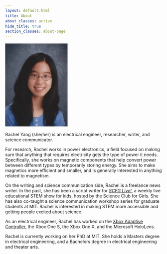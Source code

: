 ```yaml
---
layout: default.html
title: About
about_classes: active
hide_title: true
section_classes: about-page
---
```


<img src="/assets/images/about_me/headshot.jpg" width="200" class="left" alt="headshot">

Rachel Yang (she/her) is an electrical engineer, researcher, writer, and science communicator. 

For research, Rachel works in power electronics, a field focused on making sure that anything that requires electricity gets the type of power it needs. Specifically, she works on magnetic components that help convert power between different types by temporarily storing energy. She aims to make magnetics more efficient and smaller, and is generally interested in anything related to magnetism.

On the writing and science communication side, Rachel is a freelance news writer. In the past, she has been a script writer for [_SCFG Live!_](https://www.scienceclubforgirls.org/scfglive), a weekly live educational STEM show for kids, hosted by the Science Club for Girls. She has also co-taught a science communication workshop series for graduate students at MIT. Rachel is interested in making STEM more accessible and getting people excited about science.

As an electrical engineer, Rachel has worked on the [Xbox Adaptive Controller](https://www.microsoft.com/en-us/garage/wall-of-fame/xbox-adaptive-controller/), the Xbox One S, the Xbox One X, and the Microsoft HoloLens.

Rachel is currently working on her PhD at MIT. She holds a Masters degree in electrical engineering, and a Bachelors degree in electrical engineering and theater arts.
